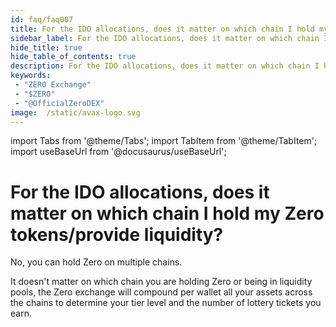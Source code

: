 ```yaml
---
id: faq/faq007
title: For the IDO allocations, does it matter on which chain I hold my Zero tokens/provide liquidity?
sidebar_label: For the IDO allocations, does it matter on which chain I hold my Zero tokens/provide liquidity?
hide_title: true
hide_table_of_contents: true
description: For the IDO allocations, does it matter on which chain I hold my Zero tokens/provide liquidity?
keywords:
 - "ZERO Exchange"
 - "$ZERO"
 - "@OfficialZeroDEX"
image:  /static/avax-logo.svg
---
```


import Tabs from '@theme/Tabs';
import TabItem from '@theme/TabItem';
import useBaseUrl from '@docusaurus/useBaseUrl';

# For the IDO allocations, does it matter on which chain I hold my Zero tokens/provide liquidity?

No, you can hold Zero on multiple chains.

It doesn't matter on which chain you are holding Zero or being in liquidity pools, the Zero exchange will compound per wallet all your assets across the chains to determine your tier level and the number of lottery tickets you earn.

